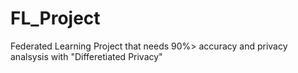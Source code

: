 # FL_Project
Federated Learning Project that needs 90%> accuracy and privacy analsysis with "Differetiated Privacy"
